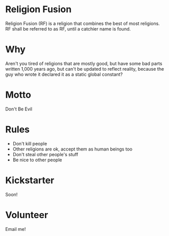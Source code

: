 # Religion Fusion
Religion Fusion (RF) is a religion that combines the best of most religions. RF shall be referred to as RF, until a catchier name is found.

# Why
Aren't you tired of religions that are mostly good, but have some bad parts written 1,000 years ago, but can't be updated to reflect reality, because the guy who wrote it declared it as a static global constant?

# Motto
Don't Be Evil

# Rules
* Don't kill people
* Other religions are ok, accept them as human beings too
* Don't steal other people's stuff
* Be nice to other people

# Kickstarter
Soon!

# Volunteer
Email me!
